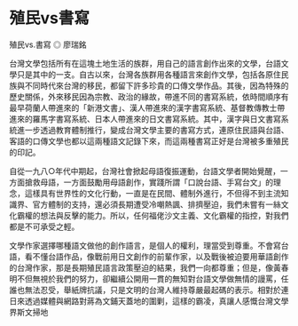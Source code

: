 # 殖民vs書寫

殖民vs.書寫
◎ 廖瑞銘
 
台灣文學包括所有在這塊土地生活的族群，用自己的語言創作出來的文學，台語文學只是其中的一支。自古以來，台灣各族群用各種語言來創作文學，包括各原住民族與不同時代來台灣的移民，都留下許多珍貴的口傳文學作品。其後，因為特殊的歷史關係，外來移民因為宗教、政治的緣故，帶進不同的書寫系統，依時間順序有最早荷蘭人帶進來的「新港文書」、漢人帶進來的漢字書寫系統、基督教傳教士帶進來的羅馬字書寫系統、日本人帶進來的日文書寫系統。其中，漢字與日文書寫系統進一步透過教育體制推行，變成台灣文學主要的書寫方式，連原住民語與台語、客語的口傳文學也都以這兩種語文記錄下來，而這兩種書寫正好是台灣被多重殖民的印記。
 
自從一九八○年代中期起，台灣社會掀起母語復振運動，台語文學者開始覺醒，一方面搶救母語，一方面鼓勵用母語創作，實踐所謂「口說台語、手寫台文」的理念，這樣具有世界性的文化行動，一直是在民間、體制外進行，不但得不到主流知識界、官方體制的支持，還必須長期遭受冷嘲熱諷、排擠壓迫，我們未嘗有一絲文化霸權的想法與反擊的能力。所以，任何福佬沙文主義、文化霸權的指控，對我們都是不可承受之輕。
 
文學作家選擇哪種語文做他的創作語言，是個人的權利，理當受到尊重。不會寫台語，看不懂台語作品，像戰前用日文創作的前輩作家，以及戰後被迫要用華語創作的台灣作家，那是長期殖民語言政策壓迫的結果，我們一向都尊重；但是，像黃春明不但無視於我們的努力，卻繼續公開用一貫的無知對台語文學做無情的謾罵，任誰也無法忍受，舉紙牌抗議，只是文明的台灣人維持尊嚴最起碼的表示。相對於連日來透過媒體與網路對蔣為文鋪天蓋地的圍剿，這樣的霸凌，真讓人感慨台灣文學界斯文掃地
